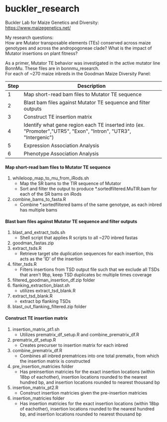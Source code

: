 # buckler_research

Buckler Lab for Maize Genetics and Diversity: https://www.maizegenetics.net/ <br>

My research questions: <br>
How are Mutator transposable elements (TEs) conserved across maize genotypes and across the andropogoneae clade? What is the impact of Mutator insertions on plant fitness? <br>

As a primer, Mutator TE behavior was investigated in the active mutator line BonnMu. These files are in bonnmu_research.<br/>
For each of ~270 maize inbreds in the Goodman Maize Diversity Panel:

| Step | Description|
| ---- | -----------|
| 1 | Map short-read bam files to Mutator TE sequence |
| 2 | Blast bam files against Mutator TE sequence and filter outputs|
| 3 | Construct TE insertion matrix |
| 4 | Identify what gene region each TE inserted into (ex. "Promoter","UTR5", "Exon", "Intron", "UTR3", "Intergenic")|
| 5 | Expression Association Analysis |
| 6 | Phenotype Association Analysis |


#### Map short-read bam files to Mutator TE sequence
1. whileloop_map_to_mu_from_iRods.sh
    - Map the SR bams to the TIR sequence of Mutator
    - Sort and filter the output to produce \*.sortedfiltered.MuTIR.bam for each of the SR bams on iRods
2. combine_bams_to_fasta.R
    - Combine \*.sortedfiltered bams of the same genotype, as each inbred has multiple bams
#### Blast bam files against Mutator TE sequence and filter outputs
1. blast_and_extract_tsds.sh
    - Shell script that applies R scripts to all ~270 inbred fastas
2. goodman_fastas.zip
3. extract_tsds.R
    - Retrieve target site duplication sequences for each insertion, this acts as the 'ID' of the insertion
4. filter_tsds.R
    - Filters insertions from TSD output file such that we exclude all TSDs that aren't 9bp, keep TSD duplicates bc multiple times coverage
5. filtered_goodman_insertion_df.zip folder
6. flanking_extraction_blast.sh
    - utilizes extract_tsd_blank.R
7. extract_tsd_blank.R
    - extract bp flanking TSDs
8. blast_out_flanking_filtered.zip folder
#### Construct TE insertion matrix
1. insertion_matrix_pt1.sh
    - Utilizes prematrix_df_setup.R and combine_prematrix_df.R
2. prematrix_df_setup.R
    - Creates precurser to insertion matrix for each inbred
3. combine_prematrix_df.R
    - Combines  all inbred prematrices into one total prematix, from which the insertion matrix is constructed
4. pre_insertion_matricies folder
    - Has preinsertion matricies for the exact insertion locations (within 18bp of eachother), insertion locations rounded to the nearest hundred bp, and insertion locations rounded to nearest thousand bp
5. insertion_matrix_pt2.R
    - Construct insertion matricies given the pre-insertion matricies
6. insertion_matricies folder
    - Has insertion matricies for the exact insertion locations (within 18bp of eachother), insertion locations rounded to the nearest hundred bp, and insertion locations rounded to nearest thousand bp
